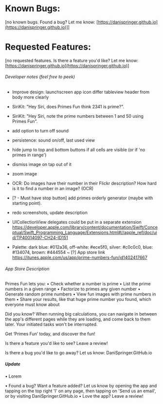 # Known Bugs:
[no known bugs. Found a bug? Let me know: [https://danispringer.github.io](https://danispringer.github.io)]]


# Requested Features:

[no requested features. Is there a feature you'd like? Let me know: [https://danispringer.github.io](https://danispringer.github.io)]


###### Developer notes (feel free to peek)

- Improve design:
  launchscreen
  app icon
  differ tableview header from body more clearly

- SiriKit: "Hey Siri, does Primes Fun think 2341 is prime?".
- SiriKit: "Hey Siri, note the prime numbers between 1 and 50 using Primes Fun".
- add option to turn off sound
- persistence: sound on/off, last used view
- hide jump to top and bottom buttons if all cells are visible (or if 'no primes in range')
- dismiss image on tap out of it
- zoom image
- OCR: Do images have their number in their Flickr description? How hard is it to find a number in an image? (OCR)
- [? - Must have stop button] add primes orderly generator (maybe with starting point).
- redo screenshots, update description
- UICollectionView delegates could be put in a separate extension
https://developer.apple.com/library/content/documentation/Swift/Conceptual/Swift_Programming_Language/Extensions.html#//apple_ref/doc/uid/TP40014097-CH24-ID151

- Palette: dark blue: #012a36, off-white: #ece5f0, silver: #c0c0c0, blue: #134074, brown: #444554
~
[?] App store link https://itunes.apple.com/us/app/prime-numbers-fun/id1402417667

###### App Store Description
Primes Fun lets you:
• Check whether a number is prime
• List the prime numbers in a given range
• Factorize to primes any given number
• Generate random prime numbers
• View fun images with prime numbers in them
• Share your results, like that huge prime number you found, which everyone must know about

Did you know? When running big calculations, you can navigate in between the app's different pages while they are loading, and come back to them later. Your initiated tasks won't be interrupted.

Get ‘Primes Fun’ today, and discover the fun!

Is there a feature you'd like to see? Leave a review!

Is there a bug you'd like to go away? Let us know: DaniSpringer.GitHub.io

##### Update

• Lorem

• Found a bug? Want a feature added? Let us know by opening the app and tapping on the top right 'I' on any page, then tapping on 'Send us an email', or by visiting DaniSpringer.GitHub.io
• Love the app? Leave a review!
